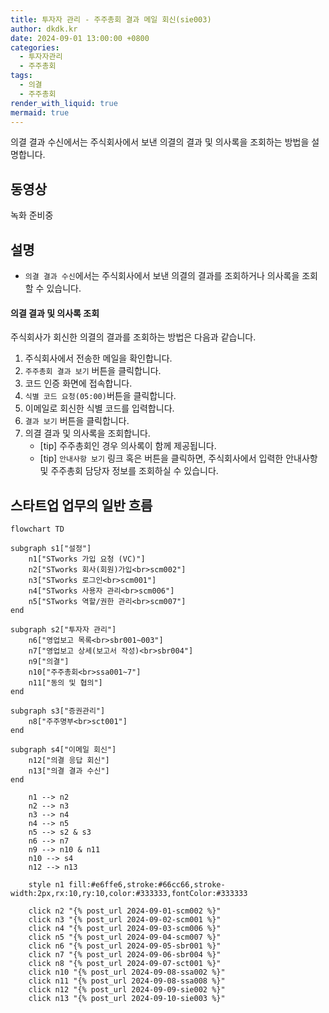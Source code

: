 ```yaml
---
title: 투자자 관리 - 주주총회 결과 메일 회신(sie003)
author: dkdk.kr
date: 2024-09-01 13:00:00 +0800
categories:
  - 투자자관리
  - 주주총회
tags:
  - 의결
  - 주주총회
render_with_liquid: true
mermaid: true
---
```


의결 결과 수신에서는 주식회사에서 보낸 의결의 결과 및 의사록을 조회하는 방법을 설명합니다.

## 동영상

녹화 준비중

## 설명
- `의결 결과 수신`에서는 주식회사에서 보낸 의결의 결과를 조회하거나 의사록을 조회할 수 있습니다.
#### 의결 결과 및 의사록 조회
주식회사가 회신한 의결의 결과를 조회하는 방법은 다음과 같습니다.

1. 주식회사에서 전송한 메일을 확인합니다.
2. `주주총회 결과 보기` 버튼을 클릭합니다.
3. 코드 인증 화면에 접속합니다.
4. `식별 코드 요청(05:00)`버튼을 클릭합니다.
5. 이메일로 회신한 식별 코드를 입력합니다.
6. `결과 보기` 버튼을 클릭합니다.
7. 의결 결과 및 의사록을 조회합니다.
	- [tip] 주주총회인 경우 의사록이 함께 제공됩니다.
	- [tip] `안내사항 보기` 링크 혹은 버튼을 클릭하면, 주식회사에서 입력한 안내사항 및 주주총회 담당자 정보를 조회하실 수 있습니다.

## 스타트업 업무의 일반 흐름

```mermaid
flowchart TD

subgraph s1["설정"]
    n1["STworks 가입 요청 (VC)"]
    n2["STworks 회사(회원)가입<br>scm002"]
    n3["STworks 로그인<br>scm001"]
    n4["STworks 사용자 관리<br>scm006"]
    n5["STworks 역할/권한 관리<br>scm007"]
end

subgraph s2["투자자 관리"]
    n6["영업보고 목록<br>sbr001~003"]
    n7["영업보고 상세(보고서 작성)<br>sbr004"]
    n9["의결"]
    n10["주주총회<br>ssa001~7"]
    n11["동의 및 협의"]
end

subgraph s3["증권관리"]
    n8["주주명부<br>sct001"]
end
  
subgraph s4["이메일 회신"]
    n12["의결 응답 회신"]
    n13["의결 결과 수신"]
end

    n1 --> n2
    n2 --> n3
    n3 --> n4
    n4 --> n5
    n5 --> s2 & s3
    n6 --> n7
    n9 --> n10 & n11
    n10 --> s4
    n12 --> n13

    style n1 fill:#e6ffe6,stroke:#66cc66,stroke-width:2px,rx:10,ry:10,color:#333333,fontColor:#333333

    click n2 "{% post_url 2024-09-01-scm002 %}"
    click n3 "{% post_url 2024-09-02-scm001 %}"
    click n4 "{% post_url 2024-09-03-scm006 %}"
    click n5 "{% post_url 2024-09-04-scm007 %}"
    click n6 "{% post_url 2024-09-05-sbr001 %}"
    click n7 "{% post_url 2024-09-06-sbr004 %}"
    click n8 "{% post_url 2024-09-07-sct001 %}"
    click n10 "{% post_url 2024-09-08-ssa002 %}"
    click n11 "{% post_url 2024-09-08-ssa008 %}"
    click n12 "{% post_url 2024-09-09-sie002 %}"
    click n13 "{% post_url 2024-09-10-sie003 %}"
```
